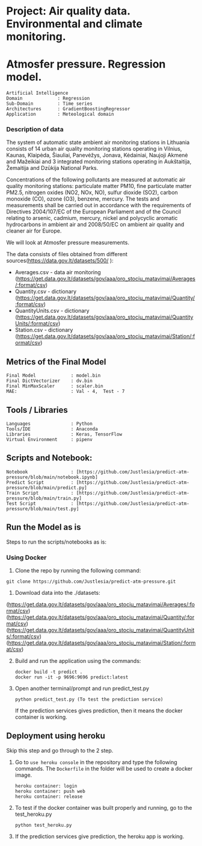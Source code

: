 # Project:  Air quality data. Environmental and climate monitoring.
# Atmosfer pressure. Regression model.
``` 
Artificial Intelligence  
Domain             : Regression
Sub-Domain         : Time series 
Architectures      : GradientBoostingRegressor
Application        : Meteological domain
```

### Description of data

The system of automatic state ambient air monitoring stations in Lithuania consists of 14 urban air quality monitoring stations operating in Vilnius, Kaunas, Klaipėda, Šiauliai, Panevėžys, Jonava, Kėdainiai, Naujoji Akmenė and Mažeikiai and 3 integrated monitoring stations operating in Aukštaitija, Žemaitija and Dzūkija National Parks.

Concentrations of the following pollutants are measured at automatic air quality monitoring stations: particulate matter PM10, fine particulate matter PM2.5, nitrogen oxides (NO2, NOx, NO), sulfur dioxide (SO2), carbon monoxide (CO), ozone (O3), benzene, mercury.
The tests and measurements shall be carried out in accordance with the requirements of Directives 2004/107/EC of the European Parliament and of the Council relating to arsenic, cadmium, mercury, nickel and polycyclic aromatic hydrocarbons in ambient air and 2008/50/EC on ambient air quality and cleaner air for Europe.

We will look at Atmosfer pressure measurements.

The data consists of files obtained from different sources(https://data.gov.lt/datasets/500/ ):

* Averages.csv - data air monitoring (https://get.data.gov.lt/datasets/gov/aaa/oro_stociu_matavimai/Averages/:format/csv)
* Quantity.csv - dictionary (https://get.data.gov.lt/datasets/gov/aaa/oro_stociu_matavimai/Quantity/:format/csv)
* QuantityUnits.csv - dictionary (https://get.data.gov.lt/datasets/gov/aaa/oro_stociu_matavimai/QuantityUnits/:format/csv)
* Station.csv - dictionary (https://get.data.gov.lt/datasets/gov/aaa/oro_stociu_matavimai/Station/:format/csv)

## Metrics of the Final Model
```
Final Model             : model.bin
Final DictVectorizer    : dv.bin
Final MinMaxScaler      : scaler.bin
MAE:                    : Val - 4,  Test - 7 
``` 
## Tools / Libraries
```
Languages               : Python
Tools/IDE               : Anaconda
Libraries               : Keras, TensorFlow
Virtual Environment     : pipenv
```

## Scripts and Notebook:
```
Notebook                : [https://github.com/Justlesia/predict-atm-pressure/blob/main/notebook.ipynb]
Predict Script          : [https://github.com/Justlesia/predict-atm-pressure/blob/main/predict.py]
Train Script            : [https://github.com/Justlesia/predict-atm-pressure/blob/main/train.py]
Test Script             : [https://github.com/Justlesia/predict-atm-pressure/blob/main/test.py]

```

## Run the Model as is  
Steps to run the scripts/notebooks as is:

### Using Docker 
 
   1. Clone the repo by running the following command:
   ```
   git clone https://github.com/Justlesia/predict-atm-pressure.git
   ```
   
   1. Download data into the ./datasets:

   (https://get.data.gov.lt/datasets/gov/aaa/oro_stociu_matavimai/Averages/:format/csv)
   (https://get.data.gov.lt/datasets/gov/aaa/oro_stociu_matavimai/Quantity/:format/csv)
   (https://get.data.gov.lt/datasets/gov/aaa/oro_stociu_matavimai/QuantityUnits/:format/csv)
   (https://get.data.gov.lt/datasets/gov/aaa/oro_stociu_matavimai/Station/:format/csv)
      
   2. Build and run the application using the commands:
      ```
      docker build -t predict . 
      docker run -it -p 9696:9696 predict:latest 
      ```
      
   3. Open another terminal/prompt and run predict_test.py  
      ``` 
      python predict_test.py (To test the prediction service)
      ```
      If the prediction services gives prediction, then it means the docker container is working.
      
## Deployment using heroku

   Skip this step and go through to the 2 step.
   1. Go to ``use heroku console`` in the repository and type the following commands. The `Dockerfile` in the folder will be used to create a docker image.
      ```
      heroku container: login
      heroku container: push web
      heroku container: release
      ```
     
   2. To test if the docker container was built properly and running, go to the test_heroku.py 
      ```
      python test_heroku.py
      ```
   3. If the prediction services give prediction, the heroku app is working.

   
   
